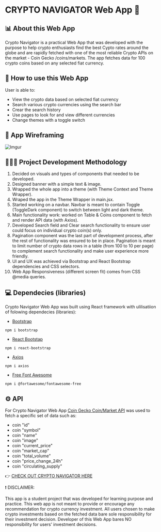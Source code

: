 # CRYPTO NAVIGATOR Web App 🚀

## 📊 About this Web App

Crypto Navigator is a practical Web App that was developed with the purpose to help crypto enthusiasts find the best Cypto rates around the globe and are rapidly fetched with one of the most reliable Crypto APIs on the market - Coin Gecko /coins/markets. The app fetches data for 100 crypto coins based on any selected fiat currency.

## 🧐 How to use this Web App

User is able to:

- View the crypto data based on selected fiat currency
- Search various crypto currencies using the search bar
- Crear the search history
- Use pages to look for and view different currencies
- Change themes with a toggle switch

## 🧩 App Wireframing

![Imgur](https://i.imgur.com/vwVc1z9.png)

## 👨🏽‍💻 Project Development Methodology

<ol>
<li>Decided on visuals and types of components that needed to be developed. </li>
<li>Designed banner with a simple text & image. </li>
<li>Wrapped the whole app into a theme (with Theme Context and Theme Wrapper). </li>
<li>Wraped the app in the Theme Wrapper in main.jsx. </li>
<li>Started working on a navbar. Navbar is meant to contain Toggle (ToggleDark component) to switch between light and dark theme. </li>
<li>Main functionality work: worked on Table & Coins component to fetch and render API data (with Axios).</li>
<li>Developed Search field and Clear search functionality to ensure user could focus on individual crypto coin(s) only. </li>
<li>Pagination component was the last part of development process, after the rest of functionality was ensured to be in place. Pagination is meant to limit number of crypto data rows in a table (from 100 to 10 per page) to complement search functionality and make user experience more friendly.</li>
<li>UI and UX was achieved via Bootstrap and React Bootstrap dependencies and CSS selectors.</li>
<li>Web App Responsiveness (different screen fit) comes from CSS @media queries.</li>
</ol>

## 💻 Dependecies (libraries)

Crypto Navigator Web App was built using React framework with ulilisatiion of folowing dependecies (libraries):

- [Bootstrap](https://www.npmjs.com/package/bootstrap)

```
npm i bootstrap
```

- [React Bootstap](https://www.npmjs.com/package/react-bootstrap)

```
npm i react-bootstrap
```

- [Axios](https://www.npmjs.com/package/axios)

```
npm i axios
```

- [Free Font Awesome](https://www.npmjs.com/package/@fortawesome/fontawesome-free)

```
npm i @fortawesome/fontawesome-free
```

## ⚙️ API

For Crypto Navigator Web App [Coin Gecko Coin/Market API](https://www.coingecko.com/en/api/documentation) was used to fetch a specific set of data such as:

- coin "id"
- coin "symbol"
- coin "name"
- coin "image"
- coin "current_price"
- coin "market_cap"
- coin "total_volume"
- coin "price_change_24h"
- coin "circulating_supply"

👉 [CHECK OUT CRYPTO NAVIGATOR HERE](https://test2-delta-teal.vercel.app/)

❗ DISCLAIMER:

This app is a student project that was developed for learning purpose and practice. This web app is not meant to provide or encourage any recommendation for crypto currency investment. All users chosen to make crypto investments based on the fetched data bare sole responsibility for their investment decision. Developer of this Web App bares NO responsibility for users' investment decisions.
